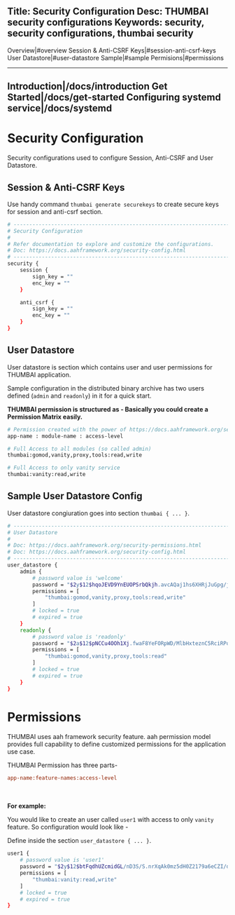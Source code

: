 Title: Security Configuration
Desc: THUMBAI security configurations
Keywords: security, security configurations, thumbai security
---
Overview|#overview
Session & Anti-CSRF Keys|#session-anti-csrf-keys
User Datastore|#user-datastore
Sample|#sample
Permisions|#permissions
______________________________
Introduction|/docs/introduction
Get Started|/docs/get-started
Configuring systemd service|/docs/systemd
---
# Security Configuration

Security configurations used to configure Session, Anti-CSRF and User Datastore.

## Session & Anti-CSRF Keys

Use handy command `thumbai generate securekeys` to create secure keys for session and anti-csrf section.

```bash
# -----------------------------------------------------------------------------
# Security Configuration
#
# Refer documentation to explore and customize the configurations.
# Doc: https://docs.aahframework.org/security-config.html
# -----------------------------------------------------------------------------
security {
    session {
        sign_key = ""
        enc_key = ""
    } 

    anti_csrf {
        sign_key = ""
        enc_key = ""
    }
}
```

## User Datastore

User datastore is section which contains user and user permissions for THUMBAI application.

Sample configuration in the distributed binary archive has two users defined (`admin` and `readonly`) in it for a quick start.

**THUMBAI permission is structured as - Basically you could create a Permission Matrix easily.**

```bash
# Permission created with the power of https://docs.aahframework.org/security-permissions.html
app-name : module-name : access-level

# Full Access to all modules (so called admin)
thumbai:gomod,vanity,proxy,tools:read,write

# Full Access to only vanity service
thumbai:vanity:read,write
```

## Sample User Datastore Config

User datastore congiuration goes into section `thumbai { ... }`.

```bash
# -----------------------------------------------------------------------------
# User Datastore
# 
# Doc: https://docs.aahframework.org/security-permissions.html
# Doc: https://docs.aahframework.org/security-config.html
# -----------------------------------------------------------------------------
user_datastore {
    admin {
        # password value is 'welcome'
        password = "$2y$12$hqoJEVD9YnEUOPSrbQkjh.avcAQaj1hs6XHRjJuGpg/jZwFEQZA.i"
        permissions = [
            "thumbai:gomod,vanity,proxy,tools:read,write"
        ]
        # locked = true
        # expired = true
    }
    readonly {
        # password value is 'readonly'
        password = "$2a$12$pNCCu4OOh1Xj.fwaF8YeFORpWD/MlbHxteznC5RciRPoM9489aq/y"
        permissions = [
            "thumbai:gomod,vanity,proxy,tools:read"
        ]
        # locked = true
        # expired = true
    }
}
```

# Permissions

THUMBAI uses aah framework security feature. aah permission model provides full capability to define customized permissions for the application use case. 

THUMBAI Permission has three parts-

```cfg
app-name:feature-names:access-level
```
<br><br>
**For example:**

You would like to create an user called `user1` with access to only `vanity` feature. So configuration would look like -

Define inside the section `user_datastore { ... }`.

```bash
user1 {
    # password value is 'user1'
    password = "$2y$12$btFqdhUZcmidGL/nD3S/S.nrXqAk0mz5dH0Z2179a6eCZI/doobrC"
    permissions = [
        "thumbai:vanity:read,write"
    ]
    # locked = true
    # expired = true
}
```
